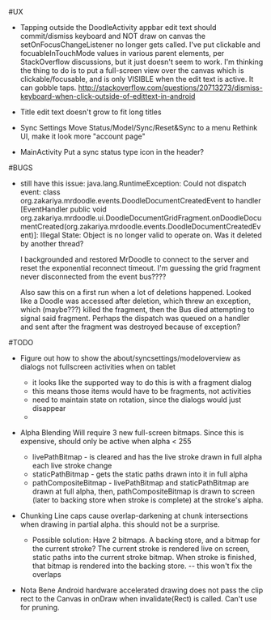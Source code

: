 #UX

- Tapping outside the DoodleActivity appbar edit text should commit/dismiss keyboard and NOT draw on canvas
	the setOnFocusChangeListener no longer gets called. I've put clickable and focuableInTouchMode values in various parent elements, per StackOverflow discussions, but it just doesn't seem to work. I'm thinking the thing to do is to put a full-screen view over the canvas which is clickable/focusable, and is only VISIBLE when the edit text is active. It can gobble taps.
	http://stackoverflow.com/questions/20713273/dismiss-keyboard-when-click-outside-of-edittext-in-android

- Title edit text doesn't grow to fit long titles

- Sync Settings
	Move Status/Model/Sync/Reset&Sync to a menu
	Rethink UI, make it look more "account page"

- MainActivity
	Put a sync status type icon in the header?


#BUGS

- still have this issue:
java.lang.RuntimeException: Could not dispatch event: class org.zakariya.mrdoodle.events.DoodleDocumentCreatedEvent to handler [EventHandler public void org.zakariya.mrdoodle.ui.DoodleDocumentGridFragment.onDoodleDocumentCreated(org.zakariya.mrdoodle.events.DoodleDocumentCreatedEvent)]: Illegal State: Object is no longer valid to operate on. Was it deleted by another thread?

	I backgrounded and restored MrDoodle to connect to the server and reset the exponential reconnect timeout. I'm guessing the grid fragment never disconnected from the event bus????

	Also saw this on a first run when a lot of deletions happened. Looked like a Doodle was accessed after deletion, which threw an exception, which (maybe???) killed the fragment, then the Bus died attempting to signal said fragment. Perhaps the dispatch was queued on a handler and sent after the fragment was destroyed because of exception?

#TODO

- Figure out how to show the about/syncsettings/modeloverview as dialogs not fullscreen activities when on tablet
	- it looks like the supported way to do this is with a fragment dialog
	- this means those items would have to be fragments, not activities
	- need to maintain state on rotation, since the dialogs would just disappear
	-

- Alpha Blending
	Will require 3 new full-screen bitmaps.
	Since this is expensive, should only be active when alpha < 255
	- livePathBitmap - is cleared and has the live stroke drawn in full alpha each live stroke change
	- staticPathBitmap - gets the static paths drawn into it in full alpha
	- pathCompositeBitmap - livePathBitmap and staticPathBitmap are drawn at full alpha, then, pathCompositeBitmap is drawn to screen (later to backing store when stroke is complete) at the stroke's alpha.

- Chunking
	Line caps cause overlap-darkening at chunk intersections when drawing in partial alpha. this should not be a surprise.
	- Possible solution: Have 2 bitmaps. A backing store, and a bitmap for the current stroke? The current stroke is rendered live on screen, static paths into the current stroke bitmap. When stroke is finished, that bitmap is rendered into the backing store.
		-- this won't fix the overlaps

- Nota Bene
	Android hardware accelerated drawing does not pass the clip rect to the Canvas in onDraw when invalidate(Rect) is called. Can't use for pruning.
